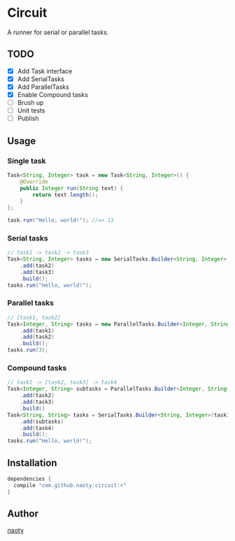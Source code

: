 # Circuit

A runner for serial or parallel tasks.

## TODO
- [x] Add Task interface
- [x] Add SerialTasks
- [x] Add ParallelTasks
- [x] Enable Compound tasks
- [ ] Brush up
- [ ] Unit tests
- [ ] Publish

## Usage

### Single task

```java
Task<String, Integer> task = new Task<String, Integer>() {
    @Override
    public Integer run(String text) {
        return text.length();
    }
};

task.run("Hello, world!"); //=> 13
```

### Serial tasks

```java
// task1 -> task2 -> task3
Task<String, Integer> tasks = new SerialTasks.Builder<String, Integer>(task1)
    .add(task2)
    .add(task3)
    .build();
tasks.run("Hello, world!");
```

### Parallel tasks

```java
// [task1, task2]
Task<Integer, String> tasks = new ParallelTasks.Builder<Integer, String>()
    .add(task1)
    .add(task2)
    .build();
tasks.run(3);
```

### Compound tasks

```java
// task1 -> [task2, task3] -> task4
Task<Integer, String> subtasks = ParallelTasks.Builder<Integer, String>()
    .add(task2)
    .add(task3)
    .build()
Task<String, String> tasks = SerialTasks.Builder<String, Integer>(task1)
    .add(subtasks)
    .add(task4)
    .build();
tasks.run("Hello, world!");
```

## Installation

```groovy
dependencies {
  compile "com.github.naoty:circuit:+"
}
```

## Author

[naoty](https://github.com/naoty)
